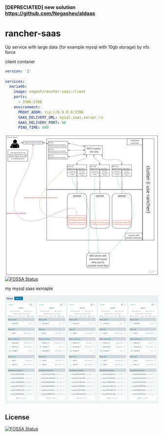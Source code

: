 ### [DEPRECIATED] new solution https://github.com/Negashev/aldaas
# rancher-saas
Up service with large data (for example mysql with 10gb storage) by nfs force

client contaner
```yaml
version: '2'

services:
  mariadb:
    image: negash/rancher-saas:client
    ports:
      - 3306:3306
    environment:
      PROXY_ADDR: tcp://0.0.0.0:3306
      SAAS_DELIVERY_URL: mysql.saas.server.ru
      SAAS_DELIVERY_PORT: 80
      PING_TIME: 600
```

![SaaS for everythink](SaaS.jpg?raw=true "SaaS")
[![FOSSA Status](https://app.fossa.io/api/projects/git%2Bgithub.com%2FNegashev%2Francher-saas.svg?type=shield)](https://app.fossa.io/projects/git%2Bgithub.com%2FNegashev%2Francher-saas?ref=badge_shield)



my mysql saas exmaple

![My mysql saas exmaple](my-saas-example.png?raw=true "My SaaS")


## License
[![FOSSA Status](https://app.fossa.io/api/projects/git%2Bgithub.com%2FNegashev%2Francher-saas.svg?type=large)](https://app.fossa.io/projects/git%2Bgithub.com%2FNegashev%2Francher-saas?ref=badge_large)
